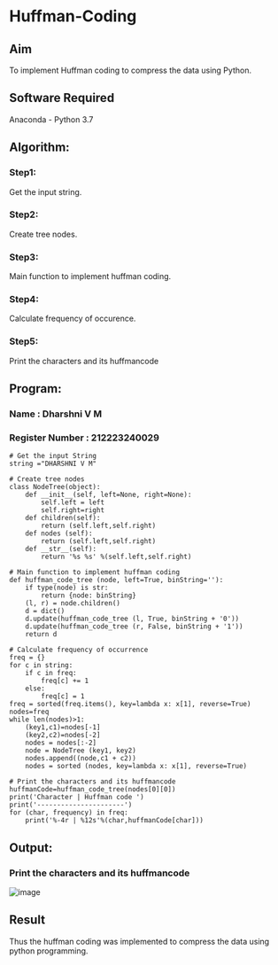 # Huffman-Coding
## Aim
To implement Huffman coding to compress the data using Python.

## Software Required
Anaconda - Python 3.7

## Algorithm:
### Step1:
Get the input string.

### Step2:
Create tree nodes.

### Step3:
Main function to implement huffman coding.

### Step4:
Calculate frequency of occurence.

### Step5:
Print the characters and its huffmancode
 
## Program:
### Name : Dharshni V M
### Register Number : 212223240029

``` 
# Get the input String
string ="DHARSHNI V M"

# Create tree nodes
class NodeTree(object):
    def __init__(self, left=None, right=None): 
        self.left = left
        self.right=right
    def children(self):
        return (self.left,self.right)
    def nodes (self):
        return (self.left,self.right)
    def __str__(self):
        return '%s %s' %(self.left,self.right)

# Main function to implement huffman coding
def huffman_code_tree (node, left=True, binString=''):
    if type(node) is str:
        return {node: binString}
    (l, r) = node.children()
    d = dict()
    d.update(huffman_code_tree (l, True, binString + '0'))
    d.update(huffman_code_tree (r, False, binString + '1'))
    return d

# Calculate frequency of occurrence
freq = {}
for c in string:
    if c in freq:
        freq[c] += 1
    else:
        freq[c] = 1
freq = sorted(freq.items(), key=lambda x: x[1], reverse=True)
nodes=freq
while len(nodes)>1:
    (key1,c1)=nodes[-1]
    (key2,c2)=nodes[-2]
    nodes = nodes[:-2]
    node = NodeTree (key1, key2)
    nodes.append((node,c1 + c2))
    nodes = sorted (nodes, key=lambda x: x[1], reverse=True)

# Print the characters and its huffmancode
huffmanCode=huffman_code_tree(nodes[0][0])
print('Character | Huffman code ') 
print('----------------------')
for (char, frequency) in freq:
    print('%-4r | %12s'%(char,huffmanCode[char]))
```
## Output:

### Print the characters and its huffmancode

![image](https://github.com/user-attachments/assets/fe3c7615-56b0-4288-87f8-a4d942c944f2)

## Result
Thus the huffman coding was implemented to compress the data using python programming.
